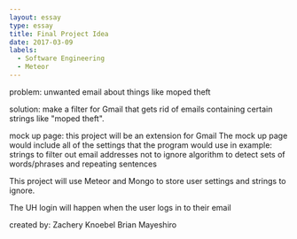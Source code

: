 ```yaml
---
layout: essay
type: essay
title: Final Project Idea
date: 2017-03-09
labels:
  - Software Engineering
  - Meteor
---
```


problem: 
unwanted email about things like moped theft

solution:
make a filter for Gmail that gets rid of emails containing certain strings like "moped theft". 

mock up page:
this project will be an extension for Gmail
The mock up page would include all of the settings that the program would use
in example:
	strings to filter out
	email addresses not to ignore
	algorithm to detect sets of words/phrases and repeating sentences

This project will use Meteor and Mongo to store user settings and strings to ignore.

The UH login will happen when the user logs in to their email

created by:
Zachery Knoebel
Brian Mayeshiro
